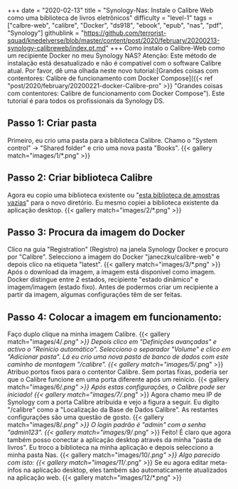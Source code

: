 +++
date = "2020-02-13"
title = "Synology-Nas: Instale o Calibre Web como uma biblioteca de livros eletrônicos"
difficulty = "level-1"
tags = ["calbre-web", "calibre", "Docker", "ds918", "ebook", "epub", "nas", "pdf", "Synology"]
githublink = "https://github.com/terrorist-squad/knedelverse/blob/master/content/post/2020/february/20200213-synology-calibreweb/index.pt.md"
+++
Como instalo o Calibre-Web como um recipiente Docker no meu Synology NAS? Atenção: Este método de instalação está desatualizado e não é compatível com o software Calibre atual. Por favor, dê uma olhada neste novo tutorial:[Grandes coisas com contentores: Calibre de funcionamento com Docker Compose]({{< ref "post/2020/february/20200221-docker-Calibre-pro" >}} "Grandes coisas com contentores: Calibre de funcionamento com Docker Compose"). Este tutorial é para todos os profissionais da Synology DS.
## Passo 1: Criar pasta
Primeiro, eu crio uma pasta para a biblioteca Calibre.  Chamo o "System control" -> "Shared folder" e crio uma nova pasta "Books".
{{< gallery match="images/1/*.png" >}}

##  Passo 2: Criar biblioteca Calibre
Agora eu copio uma biblioteca existente ou "[esta biblioteca de amostras vazias](https://drive.google.com/file/d/1zfeU7Jh3FO_jFlWSuZcZQfQOGD0NvXBm/view)" para o novo diretório. Eu mesmo copiei a biblioteca existente da aplicação desktop.
{{< gallery match="images/2/*.png" >}}

## Passo 3: Procura da imagem do Docker
Clico na guia "Registration" (Registro) na janela Synology Docker e procuro por "Calibre". Selecciono a imagem do Docker "janeczku/calibre-web" e depois clico na etiqueta "latest".
{{< gallery match="images/3/*.png" >}}
Após o download da imagem, a imagem está disponível como imagem. Docker distingue entre 2 estados, recipiente "estado dinâmico" e imagem/imagem (estado fixo). Antes de podermos criar um recipiente a partir da imagem, algumas configurações têm de ser feitas.
## Passo 4: Colocar a imagem em funcionamento:
Faço duplo clique na minha imagem Calibre.
{{< gallery match="images/4/*.png" >}}
Depois clico em "Definições avançadas" e activo o "Reinício automático". Selecciono o separador "Volume" e clico em "Adicionar pasta". Lá eu crio uma nova pasta de banco de dados com este caminho de montagem "/calibre".
{{< gallery match="images/5/*.png" >}}
Atribuo portos fixos para o contentor Calibre. Sem portas fixas, poderia ser que o Calibre funcione em uma porta diferente após um reinício.
{{< gallery match="images/6/*.png" >}}
Após estas configurações, o Calibre pode ser iniciado!
{{< gallery match="images/7/*.png" >}}
Agora chamo meu IP de Synology com a porta Calibre atribuída e vejo a figura a seguir. Eu digito "/calibre" como a "Localização da Base de Dados Calibre". As restantes configurações são uma questão de gosto.
{{< gallery match="images/8/*.png" >}}
O login padrão é "admin" com a senha "admin123".
{{< gallery match="images/9/*.png" >}}
Feito! É claro que agora também posso conectar a aplicação desktop através da minha "pasta de livros". Eu troco a biblioteca na minha aplicação e depois selecciono a minha pasta Nas.
{{< gallery match="images/10/*.png" >}}
Algo parecido com isto:
{{< gallery match="images/11/*.png" >}}
Se eu agora editar meta-infos na aplicação desktop, eles também são automaticamente atualizados na aplicação web.
{{< gallery match="images/12/*.png" >}}
